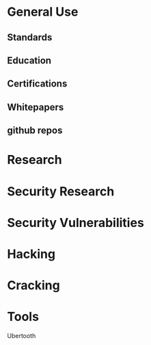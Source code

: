 

# General Use

## Standards


## Education

## Certifications




## Whitepapers


## github repos

##




# Research





# Security Research





# Security Vulnerabilities







# Hacking





# Cracking



# Tools

Ubertooth
